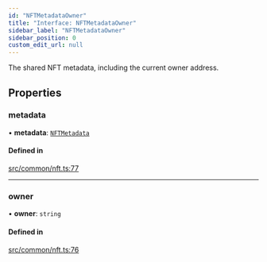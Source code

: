 ```yaml
---
id: "NFTMetadataOwner"
title: "Interface: NFTMetadataOwner"
sidebar_label: "NFTMetadataOwner"
sidebar_position: 0
custom_edit_url: null
---
```


The shared NFT metadata, including the current owner address.

## Properties

### metadata

• **metadata**: [`NFTMetadata`](NFTMetadata)

#### Defined in

[src/common/nft.ts:77](https://github.com/PrasoonPratham/nftlabs-sdk-ts/blob/bd3e5c6/src/common/nft.ts#L77)

___

### owner

• **owner**: `string`

#### Defined in

[src/common/nft.ts:76](https://github.com/PrasoonPratham/nftlabs-sdk-ts/blob/bd3e5c6/src/common/nft.ts#L76)
